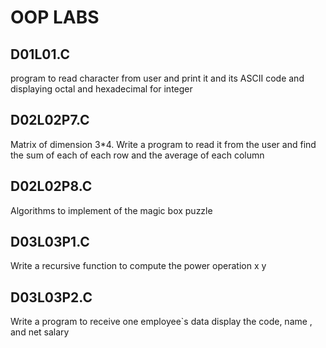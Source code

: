 # OOP LABS
## D01L01.C
program to read character from user and print it and its ASCII code and displaying octal and hexadecimal for integer
## D02L02P7.C
Matrix of dimension 3*4. Write a program to read it from the user and find the sum of each of each row and the average of each column 
## D02L02P8.C
Algorithms to implement of the magic box puzzle
## D03L03P1.C
Write a recursive function to compute the power operation x y
## D03L03P2.C
Write a program to receive one employee`s data display the code, name , and net salary
